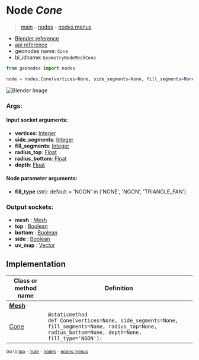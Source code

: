 # Node *Cone*

> [main](../index.md) - [nodes](nodes.md) - [nodes menus](nodes_menus.md)

- [Blender reference](https://docs.blender.org/manual/en/latest/modeling/geometry_nodes/mesh_primitives/cone.html)
- [api reference](https://docs.blender.org/api/current/bpy.types.GeometryNodeMeshCone.html)
- geonodes name: `Cone`
- bl_idname: `GeometryNodeMeshCone`

```python
from geonodes import nodes

node = nodes.Cone(vertices=None, side_segments=None, fill_segments=None, radius_top=None, radius_bottom=None, depth=None, fill_type='NGON')
```

![Blender Image](https://docs.blender.org/manual/en/latest/_images/node-types_GeometryNodeMeshCone.webp)

### Args:

#### Input socket arguments:

- **vertices**: [Integer](Integer.md)
- **side_segments**: [Integer](Integer.md)
- **fill_segments**: [Integer](Integer.md)
- **radius_top**: [Float](Float.md)
- **radius_bottom**: [Float](Float.md)
- **depth**: [Float](Float.md)

#### Node parameter arguments:

- **fill_type** (str): default = 'NGON' in ('NONE', 'NGON', 'TRIANGLE_FAN')

### Output sockets:

- **mesh** : [Mesh](Mesh.md)
- **top** : [Boolean](Boolean.md)
- **bottom** : [Boolean](Boolean.md)
- **side** : [Boolean](Boolean.md)
- **uv_map** : [Vector](Vector.md)

## Implementation

| Class or method name | Definition |
|----------------------|------------|
| **[Mesh](Mesh.md)** |
| [Cone](Mesh.md#Cone) | `@staticmethod`<br> `def Cone(vertices=None, side_segments=None, fill_segments=None, radius_top=None, radius_bottom=None, depth=None, fill_type='NGON'):` |

<sub>Go to [top](#node-Cone) - [main](../index.md) - [nodes](nodes.md) - [nodes menus](nodes_menus.md)</sub>

